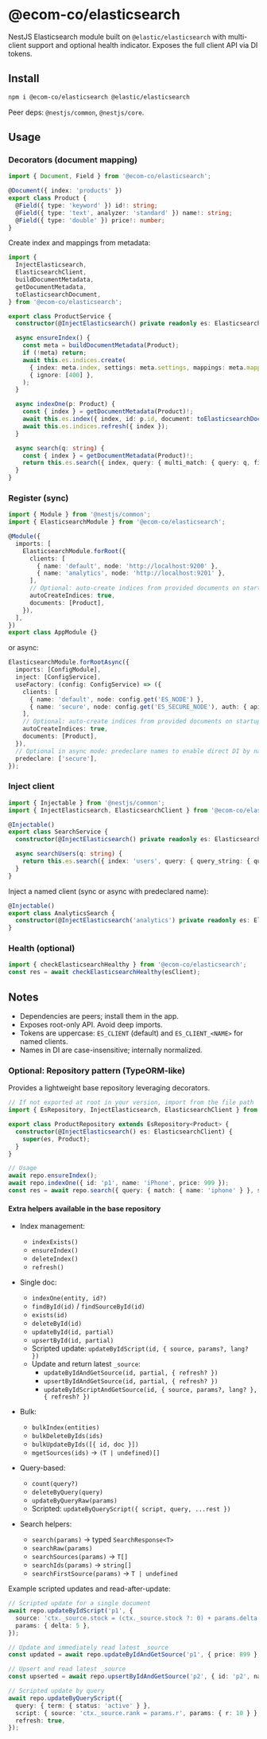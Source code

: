 # @ecom-co/elasticsearch

NestJS Elasticsearch module built on `@elastic/elasticsearch` with multi-client support and optional health indicator. Exposes the full client API via DI tokens.

## Install

```bash
npm i @ecom-co/elasticsearch @elastic/elasticsearch
```

Peer deps: `@nestjs/common`, `@nestjs/core`.

## Usage

### Decorators (document mapping)

```ts
import { Document, Field } from '@ecom-co/elasticsearch';

@Document({ index: 'products' })
export class Product {
  @Field({ type: 'keyword' }) id!: string;
  @Field({ type: 'text', analyzer: 'standard' }) name!: string;
  @Field({ type: 'double' }) price!: number;
}
```

Create index and mappings from metadata:

```ts
import {
  InjectElasticsearch,
  ElasticsearchClient,
  buildDocumentMetadata,
  getDocumentMetadata,
  toElasticsearchDocument,
} from '@ecom-co/elasticsearch';

export class ProductService {
  constructor(@InjectElasticsearch() private readonly es: ElasticsearchClient) {}

  async ensureIndex() {
    const meta = buildDocumentMetadata(Product);
    if (!meta) return;
    await this.es.indices.create(
      { index: meta.index, settings: meta.settings, mappings: meta.mappings },
      { ignore: [400] },
    );
  }

  async indexOne(p: Product) {
    const { index } = getDocumentMetadata(Product)!;
    await this.es.index({ index, id: p.id, document: toElasticsearchDocument(p) });
    await this.es.indices.refresh({ index });
  }

  async search(q: string) {
    const { index } = getDocumentMetadata(Product)!;
    return this.es.search({ index, query: { multi_match: { query: q, fields: ['name^2', 'id'] } } });
  }
}
```

### Register (sync)

```ts
import { Module } from '@nestjs/common';
import { ElasticsearchModule } from '@ecom-co/elasticsearch';

@Module({
  imports: [
    ElasticsearchModule.forRoot({
      clients: [
        { name: 'default', node: 'http://localhost:9200' },
        { name: 'analytics', node: 'http://localhost:9201' },
      ],
      // Optional: auto-create indices from provided documents on startup
      autoCreateIndices: true,
      documents: [Product],
    }),
  ],
})
export class AppModule {}
```

or async:

```ts
ElasticsearchModule.forRootAsync({
  imports: [ConfigModule],
  inject: [ConfigService],
  useFactory: (config: ConfigService) => ({
    clients: [
      { name: 'default', node: config.get('ES_NODE') },
      { name: 'secure', node: config.get('ES_SECURE_NODE'), auth: { apiKey: config.get('ES_API_KEY') } },
    ],
    // Optional: auto-create indices from provided documents on startup
    autoCreateIndices: true,
    documents: [Product],
  }),
  // Optional in async mode: predeclare names to enable direct DI by name
  predeclare: ['secure'],
});
```

### Inject client

```ts
import { Injectable } from '@nestjs/common';
import { InjectElasticsearch, ElasticsearchClient } from '@ecom-co/elasticsearch';

@Injectable()
export class SearchService {
  constructor(@InjectElasticsearch() private readonly es: ElasticsearchClient) {}

  async searchUsers(q: string) {
    return this.es.search({ index: 'users', query: { query_string: { query: q } } });
  }
}
```

Inject a named client (sync or async with predeclared name):

```ts
@Injectable()
export class AnalyticsSearch {
  constructor(@InjectElasticsearch('analytics') private readonly es: ElasticsearchClient) {}
}
```

### Health (optional)

```ts
import { checkElasticsearchHealthy } from '@ecom-co/elasticsearch';
const res = await checkElasticsearchHealthy(esClient);
```

## Notes
- Dependencies are peers; install them in the app.
- Exposes root-only API. Avoid deep imports.
- Tokens are uppercase: `ES_CLIENT` (default) and `ES_CLIENT_<NAME>` for named clients.
- Names in DI are case-insensitive; internally normalized.

### Optional: Repository pattern (TypeORM-like)

Provides a lightweight base repository leveraging decorators.

```ts
// If not exported at root in your version, import from the file path
import { EsRepository, InjectElasticsearch, ElasticsearchClient } from '@ecom-co/elasticsearch';

export class ProductRepository extends EsRepository<Product> {
  constructor(@InjectElasticsearch() es: ElasticsearchClient) {
    super(es, Product);
  }
}

// Usage
await repo.ensureIndex();
await repo.indexOne({ id: 'p1', name: 'iPhone', price: 999 });
const res = await repo.search({ query: { match: { name: 'iphone' } }, size: 20 });
```

#### Extra helpers available in the base repository

- Index management:
  - `indexExists()`
  - `ensureIndex()`
  - `deleteIndex()`
  - `refresh()`

- Single doc:
  - `indexOne(entity, id?)`
  - `findById(id)` / `findSourceById(id)`
  - `exists(id)`
  - `deleteById(id)`
  - `updateById(id, partial)`
  - `upsertById(id, partial)`
  - Scripted update: `updateByIdScript(id, { source, params?, lang? })`
  - Update and return latest `_source`:
    - `updateByIdAndGetSource(id, partial, { refresh? })`
    - `upsertByIdAndGetSource(id, partial, { refresh? })`
    - `updateByIdScriptAndGetSource(id, { source, params?, lang? }, { refresh? })`

- Bulk:
  - `bulkIndex(entities)`
  - `bulkDeleteByIds(ids)`
  - `bulkUpdateByIds([{ id, doc }])`
  - `mgetSources(ids)` → `(T | undefined)[]`

- Query-based:
  - `count(query?)`
  - `deleteByQuery(query)`
  - `updateByQueryRaw(params)`
  - Scripted: `updateByQueryScript({ script, query, ...rest })`

- Search helpers:
  - `search(params)` → typed `SearchResponse<T>`
  - `searchRaw(params)`
  - `searchSources(params)` → `T[]`
  - `searchIds(params)` → `string[]`
  - `searchFirstSource(params)` → `T | undefined`

Example scripted updates and read-after-update:

```ts
// Scripted update for a single document
await repo.updateByIdScript('p1', {
  source: 'ctx._source.stock = (ctx._source.stock ?: 0) + params.delta',
  params: { delta: 5 },
});

// Update and immediately read latest _source
const updated = await repo.updateByIdAndGetSource('p1', { price: 899 }, { refresh: 'wait_for' });

// Upsert and read latest _source
const upserted = await repo.upsertByIdAndGetSource('p2', { id: 'p2', name: 'iPad', price: 499 });

// Scripted update by query
await repo.updateByQueryScript({
  query: { term: { status: 'active' } },
  script: { source: 'ctx._source.rank = params.r', params: { r: 10 } },
  refresh: true,
});
```


